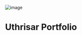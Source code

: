![image](https://github.com/Uthrisar/UKB/assets/121308655/121a8149-be93-469b-89df-10d2eb13dfc0)
# Uthrisar Portfolio
